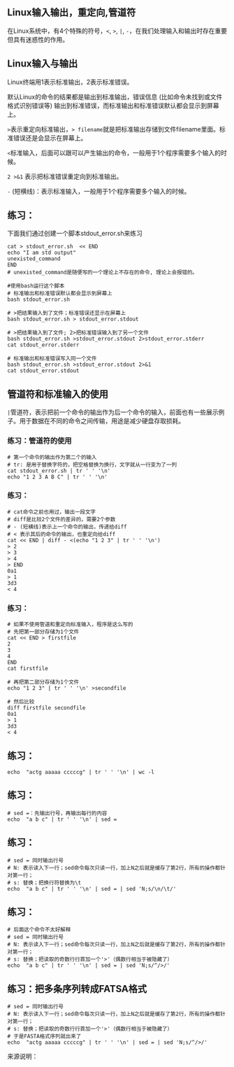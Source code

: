 ## Linux输入输出，重定向,管道符

在Linux系统中，有4个特殊的符号，`<`, `>`, `|`, `-`，在我们处理输入和输出时存在重要但具有迷惑性的作用。

## Linux输入与输出
Linux终端用1表示标准输出，2表示标准错误。

默认Linux的命令的结果都是输出到标准输出，错误信息 (比如命令未找到或文件格式识别错误等) 输出到标准错误，而标准输出和标准错误默认都会显示到屏幕上。

`>`表示重定向标准输出，`> filename`就是把标准输出存储到文件filename里面。标准错误还是会显示在屏幕上。

`<`标准输入，后面可以跟可以产生输出的命令，一般用于1个程序需要多个输入的时候。

`2 >&1` 表示把标准错误重定向到标准输出。

`-` (短横线)：表示标准输入，一般用于1个程序需要多个输入的时候。

## 练习：
下面我们通过创建一个脚本stdout_error.sh来练习
```
cat > stdout_error.sh  << END
echo "I am std output"
unexisted_command
END
# unexisted_command是随便写的一个理论上不存在的命令, 理论上会报错的。

#使用bash运行这个脚本
# 标准输出和标准错误默认都会显示到屏幕上
bash stdout_error.sh 

# >把结果输入到了文件；标准错误还显示在屏幕上
bash stdout_error.sh > stdout_error.stdout

# >把结果输入到了文件; 2>把标准错误输入到了另一个文件
bash stdout_error.sh >stdout_error.stdout 2>stdout_error.stderr
cat stdout_error.stderr

# 标准输出和标准错误写入同一个文件
bash stdout_error.sh >stdout_error.stdout 2>&1
cat stdout_error.stdout
```

## 管道符和标准输入的使用

`|`管道符，表示把前一个命令的输出作为后一个命令的输入，前面也有一些展示例子。用于数据在不同的命令之间传输，用途是减少硬盘存取损耗。

### 练习：管道符的使用
```
# 第一个命令的输出作为第二个的输入
# tr: 是用于替换字符的，把空格替换为换行，文字就从一行变为了一列
cat stdout_error.sh | tr ' ' '\n'
echo "1 2 3 A B C" | tr ' ' '\n'
```

### 练习：
```
# cat命令之前也用过，输出一段文字
# diff是比较2个文件的差异的，需要2个参数
# - (短横线)表示上一个命令的输出，传递给diff
# < 表示其后的命令的输出，也重定向给diff
cat << END | diff - <(echo "1 2 3" | tr ' ' '\n')
> 2
> 3
> 4
> END
0a1
> 1
3d3
< 4
```

### 练习：
```
# 如果不使用管道和重定向标准输入，程序是这么写的
# 先把第一部分存储为1个文件
cat << END > firstfile
2
3
4
END
cat firstfile 

# 再把第二部分存储为1个文件
echo "1 2 3" | tr ' ' '\n' >secondfile

# 然后比较
diff firstfile secondfile 
0a1
> 1
3d3
< 4
```

## 练习：
```
echo  "actg aaaaa cccccg" | tr ' ' '\n' | wc -l
```

## 练习：
```
# sed =：先输出行号，再输出每行的内容
echo  "a b c" | tr ' ' '\n' | sed =  
```
## 练习：
```
# sed = 同时输出行号
# N: 表示读入下一行；sed命令每次只读一行，加上N之后就是缓存了第2行，所有的操作都针对第一行；
# s: 替换；把换行符替换为\t
echo  "a b c" | tr ' ' '\n' | sed = | sed 'N;s/\n/\t/' 
```

## 练习：
```
# 后面这个命令不太好解释
# sed = 同时输出行号
# N: 表示读入下一行；sed命令每次只读一行，加上N之后就是缓存了第2行，所有的操作都针对第一行；
# s: 替换；把读取的奇数行行首加一个'>'（偶数行相当于被隐藏了）
echo  "a b c" | tr ' ' '\n' | sed = | sed 'N;s/^/>/' 
```

## 练习：把多条序列转成FATSA格式
```
# sed = 同时输出行号
# N: 表示读入下一行；sed命令每次只读一行，加上N之后就是缓存了第2行，所有的操作都针对第一行；
# s: 替换；把读取的奇数行行首加一个'>'（偶数行相当于被隐藏了）
# 于是FASTA格式序列就出来了
echo  "actg aaaaa cccccg" | tr ' ' '\n' | sed = | sed 'N;s/^/>/' 
```

来源说明：

<code title="Linux 输入输出" description="a" keyword="a">